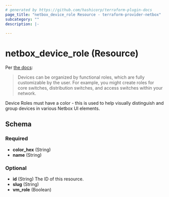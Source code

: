 ```yaml
---
# generated by https://github.com/hashicorp/terraform-plugin-docs
page_title: "netbox_device_role Resource - terraform-provider-netbox"
subcategory: ""
description: |-
  
---
```


# netbox_device_role (Resource)

Per [the docs](https://netbox.readthedocs.io/en/stable/models/dcim/devicerole/):

> Devices can be organized by functional roles, which are fully customizable by the user. For example, you might create roles for core switches, distribution switches, and access switches within your network.

Device Roles must have a color - this is used to help visually distinguish and group devices in various Netbox UI elements.

<!-- schema generated by tfplugindocs -->
## Schema

### Required

- **color_hex** (String)
- **name** (String)

### Optional

- **id** (String) The ID of this resource.
- **slug** (String)
- **vm_role** (Boolean)


